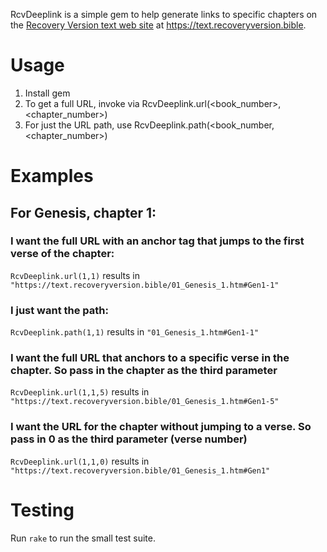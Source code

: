

RcvDeeplink is a simple gem to help generate links to specific chapters on the 
[Recovery Version text web site](https://text.recoveryversion.bible) at https://text.recoveryversion.bible.


# Usage 

1. Install gem
2. To get a full URL, invoke via RcvDeeplink.url(<book_number>, <chapter_number>)
3. For just the URL path, use RcvDeeplink.path(<book_number, <chapter_number>)


# Examples

## For Genesis, chapter 1:
### I want the full URL with an anchor tag that jumps to the first verse of the chapter:
`RcvDeeplink.url(1,1)`
results in 
`"https://text.recoveryversion.bible/01_Genesis_1.htm#Gen1-1"`

### I just want the path:
`RcvDeeplink.path(1,1)`
results in 
`"01_Genesis_1.htm#Gen1-1"`

### I want the full URL that anchors to a specific verse in the chapter. So pass in the chapter as the third parameter
`RcvDeeplink.url(1,1,5)`
results in 
`"https://text.recoveryversion.bible/01_Genesis_1.htm#Gen1-5"`

### I want the URL for the chapter without jumping to a verse.  So pass in 0 as the third parameter (verse number)
`RcvDeeplink.url(1,1,0)`
results in 
`"https://text.recoveryversion.bible/01_Genesis_1.htm#Gen1"`

# Testing

Run `rake` to run the small test suite.
